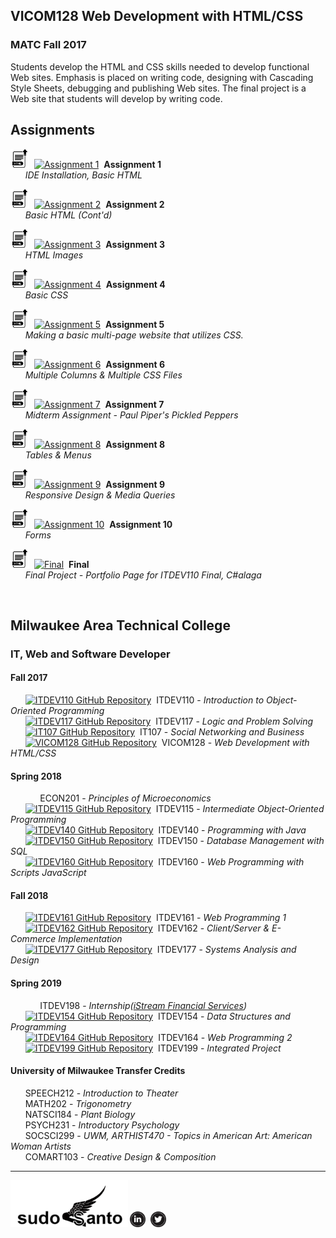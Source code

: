 VICOM128 Web Development with HTML/CSS
------
### MATC Fall 2017

Students develop the HTML and CSS skills needed to develop functional Web sites. Emphasis is placed on writing code, designing with Cascading Style Sheets, debugging and publishing Web sites. The final project is a Web site that students will develop by writing code.

Assignments
------

[<img src="https://github.com/sudoSanto/sudoSantoMedia/blob/master/HTMLIcon.png" alt="Assignment 1" width="30" height="30">](https://htmlpreview.github.io/?https://github.com/sudoSanto/VICOM128-Web-Development-with-HTML-CSS/blob/master/a1/index.html "Assignment 1")&nbsp;
[<img src="https://github.com/favicon.ico" alt="Assignment 1" width="18" height="18">](https://github.com/sudoSanto/VICOM128-Web-Development-with-HTML-CSS/tree/master/a1 "Assignment 1")&nbsp;
**Assignment 1**\
&nbsp;&nbsp;&nbsp;&nbsp;&nbsp;&nbsp;*IDE Installation, Basic HTML*

[<img src="https://github.com/sudoSanto/sudoSantoMedia/blob/master/HTMLIcon.png" alt="Assignment 2" width="30" height="30">](https://htmlpreview.github.io/?https://github.com/sudoSanto/VICOM128-Web-Development-with-HTML-CSS/blob/master/a2/index.html "Assignment 2")&nbsp;
[<img src="https://github.com/favicon.ico" alt="Assignment 2" width="18" height="18">](https://github.com/sudoSanto/VICOM128-Web-Development-with-HTML-CSS/tree/master/a2 "Assignment 2")&nbsp;
**Assignment 2**\
&nbsp;&nbsp;&nbsp;&nbsp;&nbsp;&nbsp;*Basic HTML (Cont'd)*

[<img src="https://github.com/sudoSanto/sudoSantoMedia/blob/master/HTMLIcon.png" alt="Assignment 3" width="30" height="30">](https://htmlpreview.github.io/?https://github.com/sudoSanto/VICOM128-Web-Development-with-HTML-CSS/blob/master/a3/index.html "Assignment 3")&nbsp;
[<img src="https://github.com/favicon.ico" alt="Assignment 3" width="18" height="18">](https://github.com/sudoSanto/VICOM128-Web-Development-with-HTML-CSS/tree/master/a3 "Assignment 3")&nbsp;
**Assignment 3**\
&nbsp;&nbsp;&nbsp;&nbsp;&nbsp;&nbsp;*HTML Images*

[<img src="https://github.com/sudoSanto/sudoSantoMedia/blob/master/HTMLIcon.png" alt="Assignment 4" width="30" height="30">](https://htmlpreview.github.io/?https://github.com/sudoSanto/VICOM128-Web-Development-with-HTML-CSS/blob/master/a4/index.html "Assignment 4")&nbsp;
[<img src="https://github.com/favicon.ico" alt="Assignment 4" width="18" height="18">](https://github.com/sudoSanto/VICOM128-Web-Development-with-HTML-CSS/tree/master/a4 "Assignment 4")&nbsp;
**Assignment 4**\
&nbsp;&nbsp;&nbsp;&nbsp;&nbsp;&nbsp;*Basic CSS*

[<img src="https://github.com/sudoSanto/sudoSantoMedia/blob/master/HTMLIcon.png" alt="Assignment 5" width="30" height="30">](https://htmlpreview.github.io/?https://github.com/sudoSanto/VICOM128-Web-Development-with-HTML-CSS/blob/master/a5/index.html "Assignment 5")&nbsp;
[<img src="https://github.com/favicon.ico" alt="Assignment 5" width="18" height="18">](https://github.com/sudoSanto/VICOM128-Web-Development-with-HTML-CSS/tree/master/a5 "Assignment 5")&nbsp;
**Assignment 5**\
&nbsp;&nbsp;&nbsp;&nbsp;&nbsp;&nbsp;*Making a basic multi-page website that utilizes CSS.*

[<img src="https://github.com/sudoSanto/sudoSantoMedia/blob/master/HTMLIcon.png" alt="Assignment 6" width="30" height="30">](https://htmlpreview.github.io/?https://github.com/sudoSanto/VICOM128-Web-Development-with-HTML-CSS/blob/master/a6/index.html "Assignment 6")&nbsp;
[<img src="https://github.com/favicon.ico" alt="Assignment 6" width="18" height="18">](https://github.com/sudoSanto/VICOM128-Web-Development-with-HTML-CSS/tree/master/a6 "Assignment 6")&nbsp;
**Assignment 6**\
&nbsp;&nbsp;&nbsp;&nbsp;&nbsp;&nbsp;*Multiple Columns & Multiple CSS Files*

[<img src="https://github.com/sudoSanto/sudoSantoMedia/blob/master/HTMLIcon.png" alt="Assignment 7" width="30" height="30">](https://htmlpreview.github.io/?https://github.com/sudoSanto/VICOM128-Web-Development-with-HTML-CSS/blob/master/a7/index.html "Assignment 7")&nbsp;
[<img src="https://github.com/favicon.ico" alt="Assignment 7" width="18" height="18">](https://github.com/sudoSanto/VICOM128-Web-Development-with-HTML-CSS/tree/master/a7 "Assignment 7")&nbsp;
**Assignment 7**\
&nbsp;&nbsp;&nbsp;&nbsp;&nbsp;&nbsp;*Midterm Assignment - Paul Piper's Pickled Peppers*

[<img src="https://github.com/sudoSanto/sudoSantoMedia/blob/master/HTMLIcon.png" alt="Assignment 8" width="30" height="30">](https://htmlpreview.github.io/?https://github.com/sudoSanto/VICOM128-Web-Development-with-HTML-CSS/blob/master/a8/index.html "Assignment 8")&nbsp;
[<img src="https://github.com/favicon.ico" alt="Assignment 8" width="18" height="18">](https://github.com/sudoSanto/VICOM128-Web-Development-with-HTML-CSS/tree/master/a8 "Assignment 8")&nbsp;
**Assignment 8**\
&nbsp;&nbsp;&nbsp;&nbsp;&nbsp;&nbsp;*Tables & Menus*

[<img src="https://github.com/sudoSanto/sudoSantoMedia/blob/master/HTMLIcon.png" alt="Assignment 9" width="30" height="30">](https://htmlpreview.github.io/?https://github.com/sudoSanto/VICOM128-Web-Development-with-HTML-CSS/blob/master/a9/index.html "Assignment 9")&nbsp;
[<img src="https://github.com/favicon.ico" alt="Assignment 9" width="18" height="18">](https://github.com/sudoSanto/VICOM128-Web-Development-with-HTML-CSS/tree/master/a9 "Assignment 9")&nbsp;
**Assignment 9**\
&nbsp;&nbsp;&nbsp;&nbsp;&nbsp;&nbsp;*Responsive Design & Media Queries*

[<img src="https://github.com/sudoSanto/sudoSantoMedia/blob/master/HTMLIcon.png" alt="Assignment 10" width="30" height="30">](https://htmlpreview.github.io/?https://github.com/sudoSanto/VICOM128-Web-Development-with-HTML-CSS/blob/master/a10/index.html "Assignment 10")&nbsp;
[<img src="https://github.com/favicon.ico" alt="Assignment 10" width="18" height="18">](https://github.com/sudoSanto/VICOM128-Web-Development-with-HTML-CSS/tree/master/a10 "Assignment 10")&nbsp;
**Assignment 10**\
&nbsp;&nbsp;&nbsp;&nbsp;&nbsp;&nbsp;*Forms*

[<img src="https://github.com/sudoSanto/sudoSantoMedia/blob/master/HTMLIcon.png" alt="Final" width="30" height="30">](https://htmlpreview.github.io/?https://github.com/sudoSanto/VICOM128-Web-Development-with-HTML-CSS/blob/master/final/index.html "Final")&nbsp;
[<img src="https://github.com/favicon.ico" alt="Final" width="18" height="18">](https://github.com/sudoSanto/VICOM128-Web-Development-with-HTML-CSS/tree/master/final "Final")&nbsp;
**Final**\
&nbsp;&nbsp;&nbsp;&nbsp;&nbsp;&nbsp;*Final Project - Portfolio Page for ITDEV110 Final, C#alaga*

<br/>

Milwaukee Area Technical College
------
### IT, Web and Software Developer
#### Fall 2017
&nbsp;&nbsp;&nbsp;&nbsp;&nbsp;&nbsp;[<img src="https://github.com/favicon.ico" alt="ITDEV110 GitHub Repository" width="18" height="18">](https://github.com/sudoSanto/ITDEV110-Intro-to-Object-Oriented-Programming "ITDEV110 GitHub Repository")&nbsp;
ITDEV110 - *Introduction to Object-Oriented Programming*\
&nbsp;&nbsp;&nbsp;&nbsp;&nbsp;&nbsp;[<img src="https://github.com/favicon.ico" alt="ITDEV117 GitHub Repository" width="18" height="18">](https://github.com/sudoSanto/ITDEV117-Logic-and-Problem-Solving "ITDEV117 GitHub Repository")&nbsp;
ITDEV117 - *Logic and Problem Solving*\
&nbsp;&nbsp;&nbsp;&nbsp;&nbsp;&nbsp;[<img src="https://github.com/favicon.ico" alt="IT107 GitHub Repository" width="18" height="18">](https://github.com/sudoSanto/IT107-Social-Networking-and-Business "IT107 GitHub Repository")&nbsp;
IT107 - *Social Networking and Business*\
&nbsp;&nbsp;&nbsp;&nbsp;&nbsp;&nbsp;[<img src="https://github.com/favicon.ico" alt="VICOM128 GitHub Repository" width="18" height="18">](https://github.com/sudoSanto/VICOM128-Web-Development-with-HTML-CSS "VICOM128 GitHub Repository")&nbsp;
VICOM128 - *Web Development with HTML/CSS*

#### Spring 2018
&nbsp;&nbsp;&nbsp;&nbsp;&nbsp;&nbsp;&nbsp;&nbsp;&nbsp;&nbsp;&nbsp;&nbsp;ECON201 - *Principles of Microeconomics*\
&nbsp;&nbsp;&nbsp;&nbsp;&nbsp;&nbsp;[<img src="https://github.com/favicon.ico" alt="ITDEV115 GitHub Repository" width="18" height="18">](https://github.com/sudoSanto/ITDEV115-Intermediate-Object-Oriented-Programming "ITDEV115 GitHub Repository")&nbsp;
ITDEV115 - *Intermediate Object-Oriented Programming*\
&nbsp;&nbsp;&nbsp;&nbsp;&nbsp;&nbsp;[<img src="https://github.com/favicon.ico" alt="ITDEV140 GitHub Repository" width="18" height="18">](https://github.com/sudoSanto/ITDEV140-Programming-with-Java "ITDEV140 GitHub Repository")&nbsp;
ITDEV140 - *Programming with Java*\
&nbsp;&nbsp;&nbsp;&nbsp;&nbsp;&nbsp;[<img src="https://github.com/favicon.ico" alt="ITDEV150 GitHub Repository" width="18" height="18">](https://github.com/sudoSanto/ITDEV150-Database-Management-with-SQL "ITDEV150 GitHub Repository")&nbsp;
ITDEV150 - *Database Management with SQL*\
&nbsp;&nbsp;&nbsp;&nbsp;&nbsp;&nbsp;[<img src="https://github.com/favicon.ico" alt="ITDEV160 GitHub Repository" width="18" height="18">](https://github.com/sudoSanto/ITDEV160-Web-Programming-With-Scripts-JavaScript "ITDEV160 GitHub Repository")&nbsp;
ITDEV160 - *Web Programming with Scripts JavaScript*

#### Fall 2018
&nbsp;&nbsp;&nbsp;&nbsp;&nbsp;&nbsp;[<img src="https://github.com/favicon.ico" alt="ITDEV161 GitHub Repository" width="18" height="18">](https://github.com/sudoSanto/ITDEV161-Web-Programming-1 "ITDEV161 GitHub Repository")&nbsp;
ITDEV161 - *Web Programming 1*\
&nbsp;&nbsp;&nbsp;&nbsp;&nbsp;&nbsp;[<img src="https://github.com/favicon.ico" alt="ITDEV162 GitHub Repository" width="18" height="18">](https://github.com/sudoSanto/ITDEV162-Client-Server-and-E-Commerce-Implementation "ITDEV162 GitHub Repository")&nbsp;
ITDEV162 - *Client/Server & E-Commerce Implementation*\
&nbsp;&nbsp;&nbsp;&nbsp;&nbsp;&nbsp;[<img src="https://github.com/favicon.ico" alt="ITDEV177 GitHub Repository" width="18" height="18">](https://github.com/sudoSanto/ITDEV177-Systems-Analysis-and-Design "ITDEV177 GitHub Repository")&nbsp;
ITDEV177 - *Systems Analysis and Design*

#### Spring 2019
&nbsp;&nbsp;&nbsp;&nbsp;&nbsp;&nbsp;&nbsp;&nbsp;&nbsp;&nbsp;&nbsp;&nbsp;ITDEV198 - *Internship([iStream Financial Services](https://www.istreamfs.com/ "iStream Financial Services"))*\
&nbsp;&nbsp;&nbsp;&nbsp;&nbsp;&nbsp;[<img src="https://github.com/favicon.ico" alt="ITDEV154 GitHub Repository" width="18" height="18">](https://github.com/sudoSanto/ITDEV154-Data-Structures-and-Programming "ITDEV154 GitHub Repository")&nbsp;
ITDEV154 - *Data Structures and Programming*\
&nbsp;&nbsp;&nbsp;&nbsp;&nbsp;&nbsp;[<img src="https://github.com/favicon.ico" alt="ITDEV164 GitHub Repository" width="18" height="18">](https://github.com/sudoSanto/ITDEV164-Web-Programming-2 "ITDEV164 GitHub Repository")&nbsp;
ITDEV164 - *Web Programming 2*\
&nbsp;&nbsp;&nbsp;&nbsp;&nbsp;&nbsp;[<img src="https://github.com/favicon.ico" alt="ITDEV199 GitHub Repository" width="18" height="18">](https://github.com/sudoSanto/ITDEV199-Integrated-Project "ITDEV199 GitHub Repository")&nbsp;
ITDEV199 - *Integrated Project*

#### University of Milwaukee Transfer Credits
&nbsp;&nbsp;&nbsp;&nbsp;&nbsp;&nbsp;SPEECH212 - *Introduction to Theater*\
&nbsp;&nbsp;&nbsp;&nbsp;&nbsp;&nbsp;MATH202 - *Trigonometry*\
&nbsp;&nbsp;&nbsp;&nbsp;&nbsp;&nbsp;NATSCI184 - *Plant Biology*\
&nbsp;&nbsp;&nbsp;&nbsp;&nbsp;&nbsp;PSYCH231 - *Introductory Psychology*\
&nbsp;&nbsp;&nbsp;&nbsp;&nbsp;&nbsp;SOCSCI299 - *UWM, ARTHIST470 - Topics in American Art: American Woman Artists*\
&nbsp;&nbsp;&nbsp;&nbsp;&nbsp;&nbsp;COMART103 - *Creative Design & Composition*

---
[<img src="https://github.com/sudoSanto/sudoSantoMedia/blob/master/sudoSantoLogoFull.png" alt="Portfolio" height="75">](https://sudosanto.github.io/ "Portfolio")
[<img src="https://github.com/sudoSanto/sudoSantoMedia/blob/master/linkedInIconL.png" alt="LinkedIn" width="25" height="25">](https://www.linkedin.com/in/matthew-j-dalsanto/ "LinkedIn")&nbsp;
[<img src="https://github.com/sudoSanto/sudoSantoMedia/blob/master/twitterIconL.png" alt="@sudoSanto" width="25" height="25">](https://twitter.com/sudoSanto "@sudoSanto")&nbsp;
